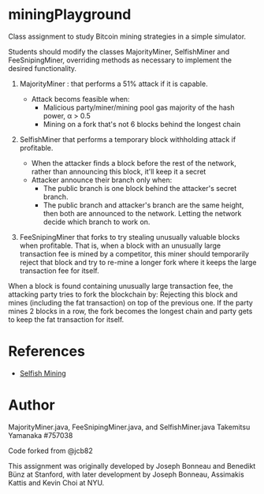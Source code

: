 # miningPlayground
Class assignment to study Bitcoin mining strategies in a simple simulator.

Students should modify the classes MajorityMiner, SelfishMiner and FeeSnipingMiner, overriding methods as necessary to implement the desired functionality.

1. MajorityMiner : that performs a 51% attack if it is capable.
    - Attack becoms feasible when:
        - Malicious party/miner/mining pool gas majority of the hash power, α > 0.5
        - Mining on a fork that's not 6 blocks behind the longest chain

2. SelfishMiner that performs a temporary block withholding attack if profitable.
    - When the attacker finds a block before the rest of the network,
        rather than announcing this block, it'll keep it a secret
    - Attacker announce their branch only when:
      - The public branch is one block behind the attacker's secret branch.
      - The public branch and attacker's branch are the same height, then both are announced to the network. Letting the network decide which branch to work on.

1. FeeSnipingMiner that forks to try stealing unusually valuable blocks when profitable. That is, when a block with an unusually large transaction fee is mined by a competitor, this miner should temporarily reject that block and try to re-mine a longer fork where it keeps the large transaction fee for itself.

When a block is found containing unusually large transaction fee, the attacking party tries to fork the blockchain by:
Rejecting this block and mines (including the fat transaction) on top of the previous one.
If the party mines 2 blocks in a row, the fork becomes the longest chain and party gets to keep the fat transaction for itself.

# References

- [Selfish Mining](https://decentralizedthoughts.github.io/2020-02-26-selfish-mining)

# Author
MajorityMiner.java, FeeSnipingMiner.java, and SelfishMiner.java
Takemitsu Yamanaka #757038

Code forked from @jcb82

This assignment was originally developed by Joseph Bonneau and Benedikt Bünz at Stanford, with later development by Joseph Bonneau, Assimakis Kattis and Kevin Choi at NYU.